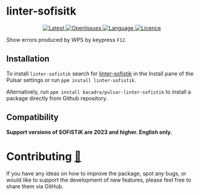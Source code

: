 # linter-sofisitk

<p align="center">
  <a href="https://github.com/bacadra/pulsar-linter-sofistik/tags">
  <img src="https://img.shields.io/github/v/tag/bacadra/pulsar-linter-sofistik?style=for-the-badge&label=Latest&color=blue" alt="Latest">
  </a>
  <a href="https://github.com/bacadra/pulsar-linter-sofistik/issues">
  <img src="https://img.shields.io/github/issues-raw/bacadra/pulsar-linter-sofistik?style=for-the-badge&color=blue" alt="OpenIssues">
  </a>
  <a href="https://github.com/bacadra/pulsar-linter-sofistik/blob/master/package.json">
  <img src="https://img.shields.io/github/languages/top/bacadra/pulsar-linter-sofistik?style=for-the-badge&color=blue" alt="Language">
  </a>
  <a href="https://github.com/bacadra/pulsar-linter-sofistik/blob/master/LICENSE">
  <img src="https://img.shields.io/github/license/bacadra/pulsar-linter-sofistik?style=for-the-badge&color=blue" alt="Licence">
  </a>
</p>

Show errors produced by WPS by keypress `F12`.

## Installation

To install `linter-sofistik` search for [linter-sofistik](https://web.pulsar-edit.dev/packages/linter-sofistik) in the Install pane of the Pulsar settings or run `ppm install linter-sofistik`.

Alternatively, run `ppm install bacadra/pulsar-linter-sofistik` to install a package directly from Github repository.

## Compatibility

**Support versions of SOFiSTiK are 2023 and higher. English only.**

# Contributing [🍺](https://www.buymeacoffee.com/asiloisad)

If you have any ideas on how to improve the package, spot any bugs, or would like to support the development of new features, please feel free to share them via GitHub.
